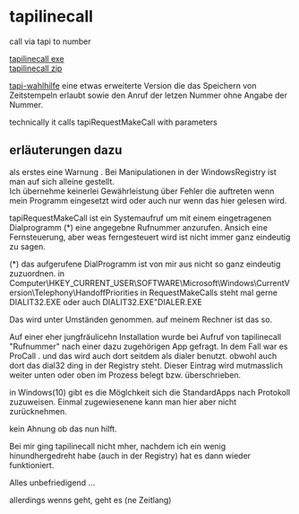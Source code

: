 # tapilinecall
call via tapi to number

[tapilinecall exe](tapilinecall.exe)  
[tapilinecall zip](tapilinecall.zip)  

[tapi-wahlhilfe](tapi-wahlhilfe.zip) eine etwas erweiterte Version die das Speichern von Zeitstempeln erlaubt sowie den Anruf der letzen Nummer ohne Angabe der Nummer. 


technically it calls tapiRequestMakeCall with parameters



## erläuterungen dazu  

als erstes eine Warnung . Bei Manipulationen in der WindowsRegistry ist man auf sich alleine gestellt.  
Ich übernehme keinerlei Gewährleistung über Fehler die auftreten wenn mein Programm eingesetzt wird oder auch nur wenn das hier gelesen wird.  


tapiRequestMakeCall ist ein Systemaufruf um mit einem eingetragenen Dialprogramm (*) eine angegebne Rufnummer anzurufen.  Ansich eine Fernsteuerung, aber weas ferngesteuert wird ist nicht immer ganz eindeutig zu sagen.

(*) das aufgerufene DialProgramm ist von mir aus nicht so ganz eindeutig zuzuordnen.
in Computer\HKEY_CURRENT_USER\SOFTWARE\Microsoft\Windows\CurrentVersion\Telephony\HandoffPriorities
in RequestMakeCalls steht mal gerne DIALIT32.EXE oder auch DIALIT32.EXE"DIALER.EXE

Das wird unter Umständen genommen. auf meinem Rechner ist das so.

Auf einer eher jungfräulicehn Installation wurde bei Aufruf von tapilinecall "Rufnummer" nach einer dazu zugehörigen App gefragt.
In dem Fall war es ProCall . und das wird auch dort seitdem als dialer benutzt. obwohl auch dort das dial32 ding in der Registry steht.
Dieser Eintrag wird mutmasslich weiter unten oder oben im Prozess belegt bzw. überschrieben.

in Windows(10) gibt es die Möglchkeit sich die StandardApps nach Protokoll zuzuweisen. Einmal zugewiesenene kann man hier aber nicht zurücknehmen.

kein Ahnung ob das nun hilft.

Bei mir ging tapilinecall nicht mher, nachdem ich ein wenig hinundhergedreht habe (auch in der Registry) hat es dann wieder funktioniert.

Alles unbefriedigend ...

allerdings wenns geht, geht es (ne Zeitlang)





